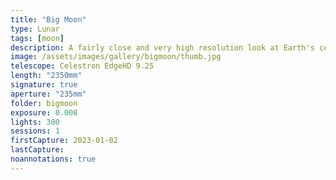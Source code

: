 ```yaml
---
title: "Big Moon"
type: Lunar
tags: [moon]
description: A fairly close and very high resolution look at Earth's celestial neighbor.
image: /assets/images/gallery/bigmoon/thumb.jpg
telescope: Celestron EdgeHD 9.25
length: "2350mm"
signature: true
aperture: "235mm"
folder: bigmoon
exposure: 0.008
lights: 300
sessions: 1
firstCapture: 2023-01-02 
lastCapture:
noannotations: true
---
```

